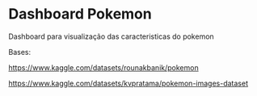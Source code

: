 # Dashboard Pokemon
 Dashboard para visualização das caracteristicas do pokemon

Bases:

https://www.kaggle.com/datasets/rounakbanik/pokemon

https://www.kaggle.com/datasets/kvpratama/pokemon-images-dataset
